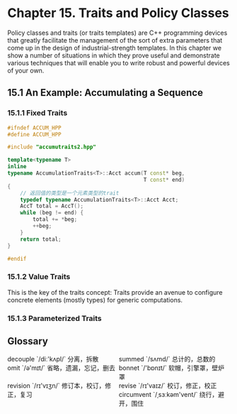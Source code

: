 # Chapter 15. Traits and Policy Classes



Policy classes and traits (or traits templates) are C++ programming devices that greatly facilitate the management of the sort of extra parameters that come up in the design of industrial-strength templates. In this chapter we show a number of situations in which they prove useful and demonstrate various techniques that will enable you to write robust and powerful devices of your own.

## 15.1 An Example: Accumulating a Sequence

### 15.1.1 Fixed Traits

```c++
#ifndef ACCUM_HPP
#define ACCUM_HPP

#include "accumutraits2.hpp"

template<typename T>
inline 
typename AccumulationTraits<T>::Acct accum(T const* beg,
                                           T const* end)
{
    // 返回值的类型是一个元素类型的trait
    typedef typename AccumulationTraits<T>::Acct Acct;
    AccT total = AccT();
    while (beg != end) {
        total += *beg;
        ++beg;
    }
    return total;
}

#endif
```

### 15.1.2 Value Traits

This is the key of the traits concept: Traits provide an avenue to configure concrete elements (mostly types) for generic computations.

### 15.1.3 Parameterized Traits



## Glossary

<div style="width: 50%; float:left;">decouple `/diː'kʌpl/` 分离，拆散</div>
<div style="width: 50%; float:left;">summed `/sʌmd/` 总计的，总数的</div>
<div style="width: 50%; float:left;">omit `/ə'mɪt/` 省略，遗漏，忘记，删去</div>
<div style="width: 50%; float:left;">bonnet `/'bɒnɪt/` 软帽，引擎罩，壁炉罩</div>
<div style="width: 50%; float:left;">revision `/rɪ'vɪʒn/` 修订本，校订，修正，复习</div>
<div style="width: 50%; float:left;">revise `/rɪ'vaɪz/` 校订，修正，校正</div>
<div style="width: 50%; float:left;">circumvent `/ˌsɜːkəm'vent/` 绕行，避开，围住</div>
<div style="width: 50%; float:left;"></div>
<div style="width: 50%; float:left;"></div>
<div style="width: 50%; float:left;"></div>
<div style="width: 50%; float:left;"></div>
<div style="width: 50%; float:left;"></div>
<div style="width: 50%; float:left;"></div>
<div style="width: 50%; float:left;"></div>
<div style="width: 50%; float:left;"></div>
<div style="width: 50%; float:left;"></div>
<div style="width: 50%; float:left;"></div>
<div style="width: 50%; float:left;"></div>
<div style="width: 50%; float:left;"></div>
<div style="width: 50%; float:left;"></div>
<div style="width: 50%; float:left;"></div>
<div style="width: 50%; float:left;"></div>
<div style="width: 50%; float:left;"></div>
<div style="width: 50%; float:left;"></div>
<div style="width: 50%; float:left;"></div>
<div style="width: 50%; float:left;"></div>
<div style="width: 50%; float:left;"></div>
<div style="width: 50%; float:left;"></div>
<div style="width: 50%; float:left;"></div>
<div style="width: 50%; float:left;"></div>
<div style="width: 50%; float:left;"></div>
<div style="width: 50%; float:left;"></div>
<div style="width: 50%; float:left;"></div>
<div style="width: 50%; float:left;"></div>
<div style="width: 50%; float:left;"></div>
<div style="width: 50%; float:left;"></div>
<div style="width: 50%; float:left;"></div>
<div style="width: 50%; float:left;"></div>
<div style="width: 50%; float:left;"></div>
<div style="width: 50%; float:left;"></div>
<div style="width: 50%; float:left;"></div>